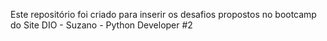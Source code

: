 Este repositório foi criado para inserir os desafios propostos no bootcamp do Site DIO - Suzano - Python Developer #2
